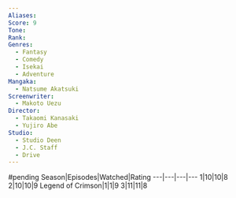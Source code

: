```yaml
---
Aliases:
Score: 9
Tone: 
Rank:
Genres:
  - Fantasy
  - Comedy
  - Isekai
  - Adventure
Mangaka:
  - Natsume Akatsuki
Screenwriter:
  - Makoto Uezu
Director:
  - Takaomi Kanasaki
  - Yujiro Abe
Studio:
  - Studio Deen
  - J.C. Staff
  - Drive
---
```

#pending
Season|Episodes|Watched|Rating
---|---|---|---
1|10|10|8
2|10|10|9
Legend of Crimson|1|1|9
3|11|11|8
